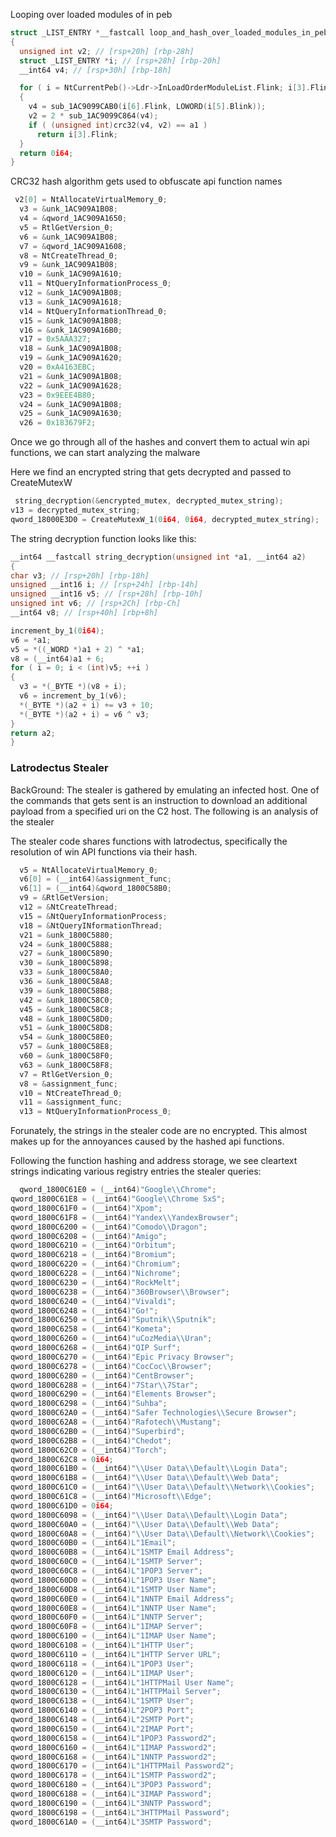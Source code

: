 Looping over loaded modules of in peb
```c
struct _LIST_ENTRY *__fastcall loop_and_hash_over_loaded_modules_in_peb(int a1)
{
  unsigned int v2; // [rsp+20h] [rbp-28h]
  struct _LIST_ENTRY *i; // [rsp+28h] [rbp-20h]
  __int64 v4; // [rsp+30h] [rbp-18h]

  for ( i = NtCurrentPeb()->Ldr->InLoadOrderModuleList.Flink; i[3].Flink; i = i->Flink )
  {
    v4 = sub_1AC9099CAB0(i[6].Flink, LOWORD(i[5].Blink));
    v2 = 2 * sub_1AC9099C864(v4);
    if ( (unsigned int)crc32(v4, v2) == a1 )
      return i[3].Flink;
  }
  return 0i64;
}
```

CRC32 hash algorithm gets used to obfuscate api function names 
```c
 v2[0] = NtAllocateVirtualMemory_0;
  v3 = &unk_1AC909A1B08;
  v4 = &qword_1AC909A1650;
  v5 = RtlGetVersion_0;
  v6 = &unk_1AC909A1B08;
  v7 = &qword_1AC909A1608;
  v8 = NtCreateThread_0;
  v9 = &unk_1AC909A1B08;
  v10 = &unk_1AC909A1610;
  v11 = NtQueryInformationProcess_0;
  v12 = &unk_1AC909A1B08;
  v13 = &unk_1AC909A1618;
  v14 = NtQueryInformationThread_0;
  v15 = &unk_1AC909A1B08;
  v16 = &unk_1AC909A16B0;
  v17 = 0x5AAA327;
  v18 = &unk_1AC909A1B08;
  v19 = &unk_1AC909A1620;
  v20 = 0xA4163EBC;
  v21 = &unk_1AC909A1B08;
  v22 = &unk_1AC909A1628;
  v23 = 0x9EEE4B80;
  v24 = &unk_1AC909A1B08;
  v25 = &unk_1AC909A1630;
  v26 = 0x183679F2;
  ```
  
  Once we go through all of the hashes and convert them to actual win api functions, we can start analyzing the malware

  Here we find an encrypted string that gets decrypted and passed to CreateMutexW

  ```c
   string_decryption(&encrypted_mutex, decrypted_mutex_string);
  v13 = decrypted_mutex_string;
  qword_18000E3D0 = CreateMutexW_1(0i64, 0i64, decrypted_mutex_string);
  ```

  The string decryption function looks like this: 

  ```c
  __int64 __fastcall string_decryption(unsigned int *a1, __int64 a2)
{
  char v3; // [rsp+20h] [rbp-18h]
  unsigned __int16 i; // [rsp+24h] [rbp-14h]
  unsigned __int16 v5; // [rsp+28h] [rbp-10h]
  unsigned int v6; // [rsp+2Ch] [rbp-Ch]
  __int64 v8; // [rsp+40h] [rbp+8h]

  increment_by_1(0i64);
  v6 = *a1;
  v5 = *((_WORD *)a1 + 2) ^ *a1;
  v8 = (__int64)a1 + 6;
  for ( i = 0; i < (int)v5; ++i )
  {
    v3 = *(_BYTE *)(v8 + i);
    v6 = increment_by_1(v6);
    *(_BYTE *)(a2 + i) += v3 + 10;
    *(_BYTE *)(a2 + i) = v6 ^ v3;
  }
  return a2;
}
  ```

### Latrodectus Stealer 
BackGround: The stealer is gathered by emulating an infected host. One of the commands that gets sent is an instruction to download an additional payload from a specified uri on the C2 host. The following is an analysis of the stealer

The stealer code shares functions with latrodectus, specifically the resolution of win API functions via their hash. 
```c
  v5 = NtAllocateVirtualMemory_0;
  v6[0] = (__int64)&assignment_func;
  v6[1] = (__int64)&qword_1800C58B0;
  v9 = &RtlGetVersion;
  v12 = &NtCreateThread;
  v15 = &NtQueryInformationProcess;
  v18 = &NtQueryINformationThread;
  v21 = &unk_1800C5880;
  v24 = &unk_1800C5888;
  v27 = &unk_1800C5890;
  v30 = &unk_1800C5898;
  v33 = &unk_1800C58A0;
  v36 = &unk_1800C58A8;
  v39 = &unk_1800C58B8;
  v42 = &unk_1800C58C0;
  v45 = &unk_1800C58C8;
  v48 = &unk_1800C58D0;
  v51 = &unk_1800C58D8;
  v54 = &unk_1800C58E0;
  v57 = &unk_1800C58E8;
  v60 = &unk_1800C58F0;
  v63 = &unk_1800C58F8;
  v7 = RtlGetVersion_0;
  v8 = &assignment_func;
  v10 = NtCreateThread_0;
  v11 = &assignment_func;
  v13 = NtQueryInformationProcess_0;
  ```

  Forunately, the strings in the stealer code are no encrypted. This almost makes up for the annoyances caused by the hashed api functions. 

  Following the function hashing and address storage, we see cleartext strings indicating various registry entries the stealer queries: 
  ```c
    qword_1800C61E0 = (__int64)"Google\\Chrome";
  qword_1800C61E8 = (__int64)"Google\\Chrome SxS";
  qword_1800C61F0 = (__int64)"Xpom";
  qword_1800C61F8 = (__int64)"Yandex\\YandexBrowser";
  qword_1800C6200 = (__int64)"Comodo\\Dragon";
  qword_1800C6208 = (__int64)"Amigo";
  qword_1800C6210 = (__int64)"Orbitum";
  qword_1800C6218 = (__int64)"Bromium";
  qword_1800C6220 = (__int64)"Chromium";
  qword_1800C6228 = (__int64)"Nichrome";
  qword_1800C6230 = (__int64)"RockMelt";
  qword_1800C6238 = (__int64)"360Browser\\Browser";
  qword_1800C6240 = (__int64)"Vivaldi";
  qword_1800C6248 = (__int64)"Go!";
  qword_1800C6250 = (__int64)"Sputnik\\Sputnik";
  qword_1800C6258 = (__int64)"Kometa";
  qword_1800C6260 = (__int64)"uCozMedia\\Uran";
  qword_1800C6268 = (__int64)"QIP Surf";
  qword_1800C6270 = (__int64)"Epic Privacy Browser";
  qword_1800C6278 = (__int64)"CocCoc\\Browser";
  qword_1800C6280 = (__int64)"CentBrowser";
  qword_1800C6288 = (__int64)"7Star\\7Star";
  qword_1800C6290 = (__int64)"Elements Browser";
  qword_1800C6298 = (__int64)"Suhba";
  qword_1800C62A0 = (__int64)"Safer Technologies\\Secure Browser";
  qword_1800C62A8 = (__int64)"Rafotech\\Mustang";
  qword_1800C62B0 = (__int64)"Superbird";
  qword_1800C62B8 = (__int64)"Chedot";
  qword_1800C62C0 = (__int64)"Torch";
  qword_1800C62C8 = 0i64;
  qword_1800C61B0 = (__int64)"\\User Data\\Default\\Login Data";
  qword_1800C61B8 = (__int64)"\\User Data\\Default\\Web Data";
  qword_1800C61C0 = (__int64)"\\User Data\\Default\\Network\\Cookies";
  qword_1800C61C8 = (__int64)"Microsoft\\Edge";
  qword_1800C61D0 = 0i64;
  qword_1800C6098 = (__int64)"\\User Data\\Default\\Login Data";
  qword_1800C60A0 = (__int64)"\\User Data\\Default\\Web Data";
  qword_1800C60A8 = (__int64)"\\User Data\\Default\\Network\\Cookies";
  qword_1800C60B0 = (__int64)L"1Email";
  qword_1800C60B8 = (__int64)L"1SMTP Email Address";
  qword_1800C60C0 = (__int64)L"1SMTP Server";
  qword_1800C60C8 = (__int64)L"1POP3 Server";
  qword_1800C60D0 = (__int64)L"1POP3 User Name";
  qword_1800C60D8 = (__int64)L"1SMTP User Name";
  qword_1800C60E0 = (__int64)L"1NNTP Email Address";
  qword_1800C60E8 = (__int64)L"1NNTP User Name";
  qword_1800C60F0 = (__int64)L"1NNTP Server";
  qword_1800C60F8 = (__int64)L"1IMAP Server";
  qword_1800C6100 = (__int64)L"1IMAP User Name";
  qword_1800C6108 = (__int64)L"1HTTP User";
  qword_1800C6110 = (__int64)L"1HTTP Server URL";
  qword_1800C6118 = (__int64)L"1POP3 User";
  qword_1800C6120 = (__int64)L"1IMAP User";
  qword_1800C6128 = (__int64)L"1HTTPMail User Name";
  qword_1800C6130 = (__int64)L"1HTTPMail Server";
  qword_1800C6138 = (__int64)L"1SMTP User";
  qword_1800C6140 = (__int64)L"2POP3 Port";
  qword_1800C6148 = (__int64)L"2SMTP Port";
  qword_1800C6150 = (__int64)L"2IMAP Port";
  qword_1800C6158 = (__int64)L"1POP3 Password2";
  qword_1800C6160 = (__int64)L"1IMAP Password2";
  qword_1800C6168 = (__int64)L"1NNTP Password2";
  qword_1800C6170 = (__int64)L"1HTTPMail Password2";
  qword_1800C6178 = (__int64)L"1SMTP Password2";
  qword_1800C6180 = (__int64)L"3POP3 Password";
  qword_1800C6188 = (__int64)L"3IMAP Password";
  qword_1800C6190 = (__int64)L"3NNTP Password";
  qword_1800C6198 = (__int64)L"3HTTPMail Password";
  qword_1800C61A0 = (__int64)L"3SMTP Password";
  ```
  